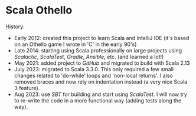 # Scala Othello

History:

- Early 2012: created this project to learn Scala and IntelliJ IDE (it's based
  on an Othello game I wrote in 'C' in the early 90's)
- Late 2014: starting using Scala professionally on large projects using
  *Scalactic*, *ScalaTest*, *Gradle*, *Ansible*, etc. (and learned a lot!)
- May 2021: added project to *GitHub* and migrated to build with Scala 2.13
- July 2023: migrated to Scala 3.3.0. This only required a few small changes
  related to 'do-while' loops and 'non-local returns'. I also removed
  braces and now rely on indentation instead (a very nice Scala 3 feature).
- Aug 2023: use *SBT* for building and start using *ScalaTest*. I will now try
  to re-write the code in a more functional way (adding tests along the way).
